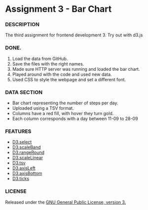 # Assignment 3 - Bar Chart

### DESCRIPTION
The third assignment for frontend development 3. Try out with d3.js

### DONE.
1. Load the data from GitHub.
2. Save the files with the right names.
3. Made sure HTTP server was running and loaded the bar chart.
4. Played around with the code and used new data.
5. Used CSS to style the webpage and set a different font.

### DATA SECTION
* Bar chart representing the number of steps per day.
* Uploaded using a TSV format.
* Columns have a red fill, with hover they turn gold.
* Each column corresponds with a day between 11-09 to 28-09

### FEATURES

* [D3.select](https://github.com/d3/d3-selection)
* [D3.scaleBand](https://github.com/d3/d3-scale)
* [D3.rangeRound](https://github.com/d3/d3-scale)
* [D3.scaleLinear](https://github.com/d3/d3-scale)
* [D3.tsv](https://bl.ocks.org/mbostock/3305937)
* [D3.axisLeft](https://github.com/d3/d3-axis)
* [D3.axisBottom](https://github.com/d3/d3-axis)
* [D3.ticks](https://bl.ocks.org/mbostock/9764126)


### LICENSE

Released under the [GNU General Public License, version 3.](https://opensource.org/licenses/GPL-3.0)




